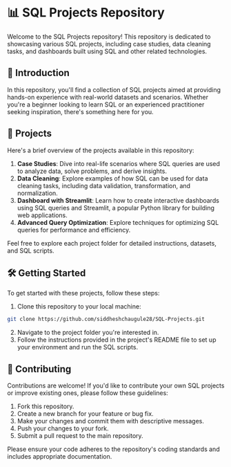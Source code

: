 
# 📊 SQL Projects Repository

Welcome to the SQL Projects repository! This repository is dedicated to showcasing various SQL projects, including case studies, data cleaning tasks, and dashboards built using SQL and other related technologies.

## 🚀 Introduction

In this repository, you'll find a collection of SQL projects aimed at providing hands-on experience with real-world datasets and scenarios. Whether you're a beginner looking to learn SQL or an experienced practitioner seeking inspiration, there's something here for you.

## 📂 Projects

Here's a brief overview of the projects available in this repository:

1. **Case Studies**: Dive into real-life scenarios where SQL queries are used to analyze data, solve problems, and derive insights.
2. **Data Cleaning**: Explore examples of how SQL can be used for data cleaning tasks, including data validation, transformation, and normalization.
3. **Dashboard with Streamlit**: Learn how to create interactive dashboards using SQL queries and Streamlit, a popular Python library for building web applications.
4. **Advanced Query Optimization**: Explore techniques for optimizing SQL queries for performance and efficiency.

Feel free to explore each project folder for detailed instructions, datasets, and SQL scripts.

## 🛠️ Getting Started

To get started with these projects, follow these steps:

1. Clone this repository to your local machine:

```bash
git clone https://github.com/siddheshchaugule28/SQL-Projects.git
```

2. Navigate to the project folder you're interested in.
3. Follow the instructions provided in the project's README file to set up your environment and run the SQL scripts.

## 🤝 Contributing

Contributions are welcome! If you'd like to contribute your own SQL projects or improve existing ones, please follow these guidelines:

1. Fork this repository.
2. Create a new branch for your feature or bug fix.
3. Make your changes and commit them with descriptive messages.
4. Push your changes to your fork.
5. Submit a pull request to the main repository.

Please ensure your code adheres to the repository's coding standards and includes appropriate documentation.
